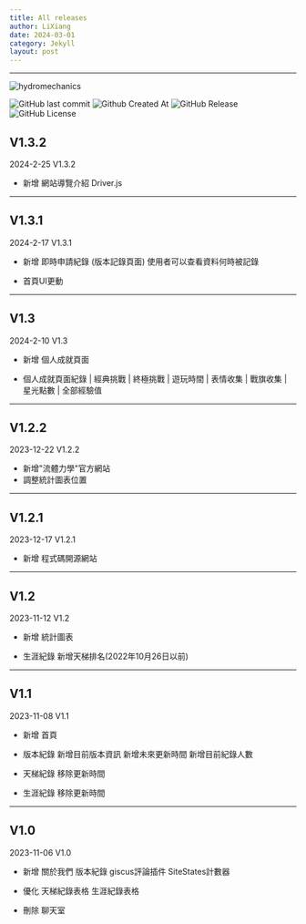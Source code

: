 ```yaml
---
title: All releases
author: LiXiang
date: 2024-03-01
category: Jekyll
layout: post
---
```


--------
![hydromechanics](https://socialify.git.ci/Xiang511/hydromechanics/image?language=1&name=1&owner=1&theme=Light)

![GitHub last commit](https://img.shields.io/github/last-commit/Xiang511/hydromechanics?display_timestamp=author&style=for-the-badge&color=yellow) ![Github Created At](https://img.shields.io/github/created-at/Xiang511/hydromechanics?style=for-the-badge&color=yellow) ![GitHub Release](https://img.shields.io/github/v/release/Xiang511/hydromechanics?display_name=release&style=for-the-badge&color=green) ![GitHub License](https://img.shields.io/github/license/Xiang511/hydromechanics?style=for-the-badge&color=green)




V1.3.2
---
2024-2-25 V1.3.2

- 新增
 網站導覽介紹 Driver.js

--------






V1.3.1
-----
2024-2-17 V1.3.1

- 新增
 即時申請紀錄 (版本記錄頁面)
 使用者可以查看資料何時被記錄

- 首頁UI更動



-----------



V1.3
---
2024-2-10 V1.3

- 新增
 個人成就頁面

- 個人成就頁面紀錄
 | 經典挑戰 | 終極挑戰 | 遊玩時間 | 表情收集 | 戰旗收集 | 星光點數 | 全部經驗值



-----------




V1.2.2
---
2023-12-22 V1.2.2

- 新增"流體力學"官方網站
- 調整統計圖表位置



-----------




V1.2.1
---
2023-12-17 V1.2.1

- 新增
 程式碼開源網站



-----------




V1.2
---
2023-11-12 V1.2

- 新增
 統計圖表

- 生涯紀錄
 新增天梯排名(2022年10月26日以前)



-----------



V1.1
---
2023-11-08 V1.1

- 新增
 首頁

- 版本紀錄
 新增目前版本資訊
 新增未來更新時間
 新增目前紀錄人數

- 天梯紀錄
 移除更新時間

- 生涯紀錄
 移除更新時間


-----------




V1.0
---
2023-11-06 V1.0

- 新增
 關於我們
 版本紀錄
 giscus評論插件
 SiteStates計數器

- 優化
 天梯紀錄表格
 生涯紀錄表格

- 刪除
 聊天室